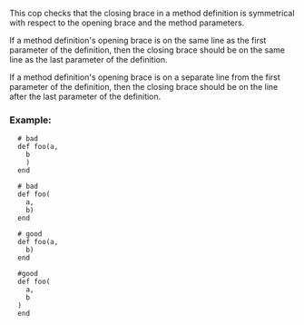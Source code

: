 This cop checks that the closing brace in a method definition is
symmetrical with respect to the opening brace and the method
parameters.

If a method definition's opening brace is on the same line as the
first parameter of the definition, then the closing brace should be
on the same line as the last parameter of the definition.

If a method definition's opening brace is on a separate line from
the first parameter of the definition, then the closing brace should
be on the line after the last parameter of the definition.

### Example:

      # bad
      def foo(a,
        b
        )
      end

      # bad
      def foo(
        a,
        b)
      end

      # good
      def foo(a,
        b)
      end

      #good
      def foo(
        a,
        b
      )
      end
